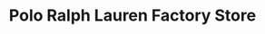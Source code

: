 ---
title: "Polo Ralph Lauren Factory Store"
url: /barstow/polo-ralph-lauren-factory-store/
shop: clothes
---